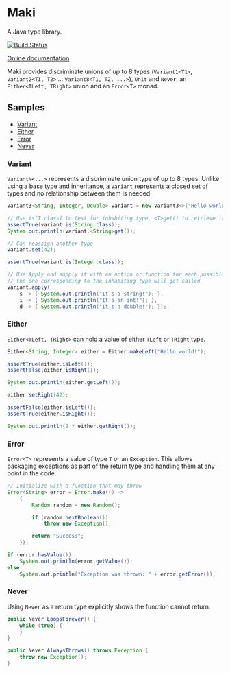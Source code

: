 # Maki

A Java type library.

[![Build Status](https://travis-ci.org/vladris/Maki.Java.svg?branch=master)](https://travis-ci.org/vladris/Maki.Java)

[Online documentation](https://vladris.com/maki.java/doc/index.html)

Maki provides discriminate unions of up to 8 types (``Variant1<T1>``,
``Variant2<T1, T2>`` ... ``Variant8<T1, T2, ...>``), ``Unit`` and ``Never``,
an ``Either<TLeft, TRight>`` union and an ``Error<T>`` monad.

## Samples

* [Variant](#variant)
* [Either](#either)
* [Error](#error)
* [Never](#never)

### Variant

``VariantN<...>`` represents a discriminate union type of up to 8 types. Unlike
using a base type and inheritance, a ``Variant`` represents a closed set of
types and no relationship between them is needed.

```java
Variant3<String, Integer, Double> variant = new Variant3<>("Hello world!");

// Use is(T.class) to test for inhabiting type, <T>get() to retrieve it
assertTrue(variant.is(String.class));
System.out.println(variant.<String>get());

// Can reassign another type
variant.set(42);

assertTrue(variant.is(Integer.class));

// Use Apply and supply it with an action or function for each possible type,
// the one corresponding to the inhabiting type will get called
variant.apply(
    s -> { System.out.println("It's a string!"); },
    i -> { System.out.println("It's an int!"); },
    d -> { System.out.println("It's a double!"); });
```

### Either

``Either<TLeft, TRight>`` can hold a value of either ``TLeft`` or ``TRight``
type.

```java
Either<String, Integer> either = Either.makeLeft("Hello world!");

assertTrue(either.isLeft());
assertFalse(either.isRight());

System.out.println(either.getLeft());

either.setRight(42);

assertFalse(either.isLeft());
assertTrue(either.isRight());

System.out.println(2 * either.getRight());
```

### Error

``Error<T>`` represents a value of type ``T`` or an ``Exception``. This allows
packaging exceptions as part of the return type and handling them at any point
in the code.

```java
// Initialize with a function that may throw
Error<String> error = Error.make(() ->
    {
        Random random = new Random();

        if (random.nextBoolean())
            throw new Exception();

        return "Success";
    });

if (error.hasValue())
    System.out.println(error.getValue());
else
    System.out.println("Exception was thrown: " + error.getError());
```

### Never

Using ``Never`` as a return type explicitly shows the function cannot return.

```java
public Never LoopsForever() {
    while (true) {
    }
}

public Never AlwaysThrows() throws Exception {
    throw new Exception();
}
```
